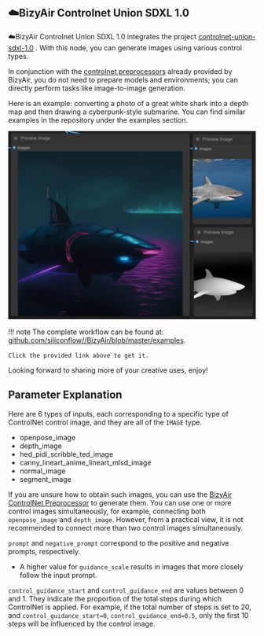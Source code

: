 ## ☁️BizyAir Controlnet Union SDXL 1.0

☁️BizyAir Controlnet Union SDXL 1.0 integrates the project [controlnet-union-sdxl-1.0](https://huggingface.co/xinsir/controlnet-union-sdxl-1.0) . With this node, you can generate images using various control types.

In conjunction with the [controlnet preprocessors](../controlnet-preprocessor/introduce.md) already provided by BizyAir, you do not need to prepare models and environments; you can directly perform tasks like image-to-image generation.

Here is an example: converting a photo of a great white shark into a depth map and then drawing a cyberpunk-style submarine. You can find similar examples in the repository under the examples section.

![](./shark-submarine.png)

!!! note
    The complete workflow can be found at: [github.com/siliconflow//BizyAir/blob/master/examples](https://github.com/siliconflow/BizyAir/blob/master/examples/bizyair_controlnet_union_workflow.json).

    Click the provided link above to get it.

Looking forward to sharing more of your creative uses, enjoy!


## Parameter Explanation

Here are 6 types of inputs, each corresponding to a specific type of ControlNet control image, and they are all of the `IMAGE` type.

- openpose_image
- depth_image
- hed_pidi_scribble_ted_image
- canny_lineart_anime_lineart_mlsd_image
- normal_image
- segment_image

If you are unsure how to obtain such images, you can use the [BizyAir ControlNet Preprocessor](../controlnet-preprocessor/introduce.md) to generate them. You can use one or more control images simultaneously, for example, connecting both `openpose_image` and `depth_image`. However, from a practical view, it is not recommended to connect more than two control images simultaneously.

`prompt` and `negative_prompt` correspond to the positive and negative prompts, respectively.

- A higher value for `guidance_scale` results in images that more closely follow the input prompt.

`control_guidance_start` and `control_guidance_end` are values between 0 and 1. They indicate the proportion of the total steps during which ControlNet is applied. For example, if the total number of steps is set to 20, and `control_guidance_start=0`, `control_guidance_end=0.5`, only the first 10 steps will be influenced by the control image.
